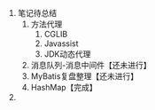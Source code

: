1. 笔记待总结
   1. 方法代理
      1. CGLIB
      2. Javassist
      3. JDK动态代理
   2. 消息队列-消息中间件【还未进行】
   3. MyBatis复盘整理【还未进行】
   4. HashMap【完成】
2. 